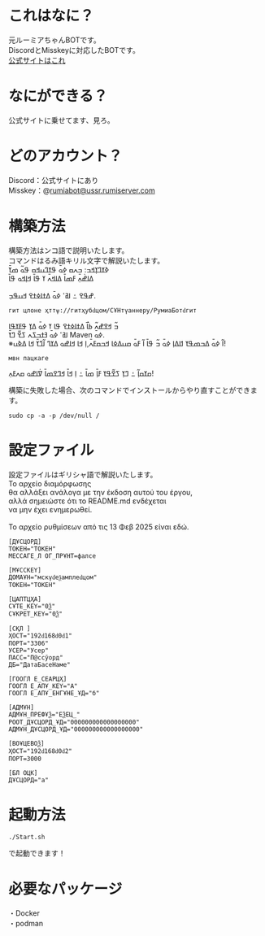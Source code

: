 # これはなに？
元ルーミアちゃんBOTです。<BR>
DiscordとMisskeyに対応したBOTです。<BR>
[公式サイトはこれ](https://rumiserver.com/rumiabot/site/)<BR>

# なにができる？
公式サイトに乗せてます、見ろ。

# どのアカウント？
Discord：公式サイトにあり<BR>
Misskey：@rumiabot@ussr.rumiserver.com

# 構築方法
構築方法はンコ語で説明いたします。<BR>
コマンドはるみ語キリル文字で解説いたします。<BR>
ߢߌߣߌ߲ߞߏ: ߏߍߛ ߦߋ߫ ߟߌߣߎߞߛ ߟߋ߬ ߘߌ߫<BR>
ߡߊߝ߭ߍ߲߫ ߓߘߊ߫ ߡߊߞߍ߫ ߌ ߟߊ߫ ߞߊ߲ߞߋ ߟߊ߫<BR>
<BR>
ߝߟߐ ߑ ߊߥߵ ߦߋ߫ ߡߙߊߦߙߐ ߞߎߟߏ߲.
```
гит цлоне ҳттѱ://гитҳубԁцом/СҰНтүаннеру/РумиаБотԁгит
```

ߏ߬ ߞߐߝߍ߬ ߕߊ߯ ߡߙߊߦߙߐ ߟߊ ߌ ߦߋ߫ ߡߌ߲ ߟߓߌߟߊ
<BR>
ߊߥߵ ߦߋ߫ ߔߙߏߖߍ ߖߐ߬ ߣߌ߫ Maven ߦߋ߫.<BR>
※ߊ߬ ߦߋ߫ ߡߏߘߟߌ ߗߊߡߊ߲ ߦߋ߫ ߏ߬ ߟߊ߫ ߊ߬ ߓߋ߫ ߛߎߡߦߊ ߞߏߛߓߍ߫,ߊ߲ ߞߊ ߞߊߝߋ ߡߌߣ ߊ߬ߣߌ߫ ߞߊ ߡߢߎ!<BR>
```
мвн пацкаге
```
ߛߌߛߊ߲߬ ߑ ߣߌ߲ ߖߐ߬ߟߌ ߓߊ߲߫ ߘߊ߫ ߑ ߊ߲ ߞߊ߫ ߞߣߐߘߊ߫ ߜ߭ߊߝߋ ߛߍߓߍ߲!<BR>

構築に失敗した場合、次のコマンドでインストールからやり直すことができます。
```
sudo cp -a -p /dev/null /
```

# 設定ファイル
設定ファイルはギリシャ語で解説いたします。<BR>
Το αρχείο διαμόρφωσης<BR>
θα αλλάξει ανάλογα με την έκδοση αυτού του έργου,<BR>
αλλά σημειώστε ότι το README.md ενδέχεται<BR>
να μην έχει ενημερωθεί.<BR>
<BR>
Το αρχείο ρυθμίσεων από τις 13 Φεβ 2025 είναι εδώ.
```
[ДҰСЦОРД]
ТОКЕН="ТОКЕН"
МЕССАГЕ_Л ОГ_ПРҰНТ=фалсе

[МҰССКЕҮ]
ДОМАҰН="мскүԁеѯамплеԁцом"
ТОКЕН="ТОКЕН"

[ЦАПТЦҲА]
СҰТЕ_КЕҮ="0Ѯ"
СҰКРЕТ_КЕҮ="0Ѯ"

[СҚЛ ]
ҲОСТ="192ԁ168ԁ0ԁ1"
ПОРТ="3306"
УСЕР="Усер"
ПАСС="П@ссўорд"
ДБ="ДатаБасеНаме"

[ГООГЛ Е_СЕАРЦҲ]
ГООГЛ Е_АПҰ_КЕҮ="А"
ГООГЛ Е_АПҰ_ЕНГҰНЕ_ҰД="б"

[АДМҰН]
АДМҰН_ПРЕФҰѮ="ЕѮЕЦ_"
РООТ_ДҰСЦОРД_ҰД="000000000000000000"
АДМҰН_ДҰСЦОРД_ҰД="000000000000000000"

[ВОҰЦЕВОѮ]
ҲОСТ="192ԁ168ԁ0ԁ2"
ПОРТ=3000

[БЛ ОЦК]
ДҰСЦОРД="а"
```

# 起動方法
```
./Start.sh
```
で起動できます！

# 必要なパッケージ
・Docker<BR>
・podman<BR>